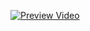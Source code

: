 [![Preview Video](https://img.youtube.com/vi/zsG6yAeR5i0)](https://www.youtube.com/watch?v=zsG6yAeR5i0)
